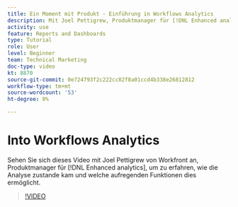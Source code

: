 ```yaml
---
title: Ein Moment mit Produkt - Einführung in Workflows Analytics
description: Mit Joel Pettigrew, Produktmanager für [!DNL Enhanced analytics].
activity: use
feature: Reports and Dashboards
type: Tutorial
role: User
level: Beginner
team: Technical Marketing
doc-type: video
kt: 8870
source-git-commit: 0e724793f2c222cc82f8a01ccd4b338e26812812
workflow-type: tm+mt
source-wordcount: '53'
ht-degree: 0%

---
```


# Into Workflows Analytics

Sehen Sie sich dieses Video mit Joel Pettigrew von Workfront an, Produktmanager für [!DNL Enhanced analytics], um zu erfahren, wie die Analyse zustande kam und welche aufregenden Funktionen dies ermöglicht.

>[!VIDEO](https://video.tv.adobe.com/v/335042/?quality=12&learn=on)
